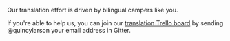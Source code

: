 Our translation effort is driven by bilingual campers like you.

If you're able to help us, you can join our [translation Trello board](https://trello.com/b/m7zhwXka/fcc-translation) by sending @quincylarson your email address in Gitter.